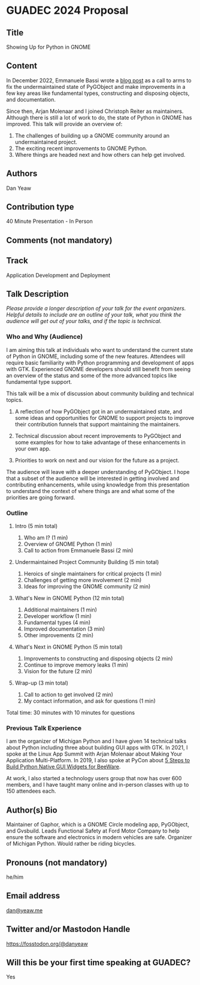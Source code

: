 # GUADEC 2024 Proposal

## Title
Showing Up for Python in GNOME

## Content
In December 2022, Emmanuele Bassi wrote a [blog post](https://www.bassi.io/articles/2022/12/02/on-pygobject/) as a call
to arms to fix the undermaintained state of PyGObject and make improvements in a few key areas like fundamental types,
constructing and disposing objects, and documentation.

Since then, Arjan Molenaar and I joined Christoph Reiter as maintainers. Although there is still a lot of work to do,
the state of Python in GNOME has improved. This talk will provide an overview of:

1. The challenges of building up a GNOME community around an undermaintained project.
1. The exciting recent improvements to GNOME Python.
1. Where things are headed next and how others can help get involved.

## Authors

Dan Yeaw

## Contribution type

40 Minute Presentation - In Person

## Comments (not mandatory)

## Track

Application Development and Deployment

## Talk Description

_Please provide a longer description of your talk for the event organizers. Helpful details to include are an outline of
your talk, what you think the audience will get out of your talks, and if the topic is technical._

### Who and Why (Audience)

I am aiming this talk at individuals who want to understand the current state of Python in GNOME, including some of the
new features. Attendees will require basic familiarity with Python programming and development of apps with GTK.
Experienced GNOME developers should still benefit from seeing an overview of the status and some of the more advanced
topics like fundamental type support.

This talk will be a mix of discussion about community building and technical topics.

1. A reflection of how PyGObject got in an undermaintained state, and some ideas and opportunities for GNOME to support
   projects to improve their contribution funnels that support maintaining the maintainers.
   
1. Technical discussion about recent improvements to PyGObject and some examples for how to take advantage of these
   enhancements in your own app.
 
1. Priorities to work on next and our vision for the future as a project.

The audience will leave with a deeper understanding of PyGObject. I hope that a subset of the audience will be
interested in getting involved and contributing enhancements, while using knowledge from this presentation to understand
the context of where things are and what some of the priorities are going forward.

### Outline
1. Intro (5 min total)
   1. Who am I? (1 min)
   2. Overview of GNOME Python (1 min)
   3. Call to action from Emmanuele Bassi (2 min)

2. Undermaintained Project Community Building (5 min total)
   1. Heroics of single maintainers for critical projects (1 min)
   2. Challenges of getting more involvement (2 min)
   3. Ideas for improving the GNOME community (2 min)
3. What's New in GNOME Python (12 min total)
   1. Additional maintainers (1 min)
   2. Developer workflow (1 min)
   3. Fundamental types (4 min)
   4. Improved documentation (3 min)
   5. Other improvements (2 min)
4. What's Next in GNOME Python (5 min total)
   1. Improvements to constructing and disposing objects (2 min)
   2. Continue to improve memory leaks (1 min)
   3. Vision for the future (2 min)
5. Wrap-up (3 min total)
   1. Call to action to get involved (2 min)
   2. My contact information, and ask for questions (1 min)

Total time: 30 minutes with 10 minutes for questions

### Previous Talk Experience 

I am the organizer of Michigan Python and I have given 14 technical talks about Python including three about building
GUI apps with GTK. In 2021, I spoke at the Linux App Summit with Arjan Molenaar about Making Your Application
Multi-Platform. In 2019,  I also spoke at PyCon about [5 Steps to Build Python Native GUI Widgets for
BeeWare](https://www.youtube.com/watch?v=sWt_sEZUiY8).

At work, I also started a technology users group that now has over 600 members, and I have taught many online and
in-person classes with up to 150 attendees each.

## Author(s) Bio

Maintainer of Gaphor, which is a GNOME Circle modeling app, PyGObject, and Gvsbuild. Leads Functional Safety at Ford
Motor Company to help ensure the software and electronics in modern vehicles are safe. Organizer of Michigan Python.
Would rather be riding bicycles.

## Pronouns (not mandatory)

he/him

## Email address

dan@yeaw.me

## Twitter and/or Mastodon Handle

https://fosstodon.org/@danyeaw

## Will this be your first time speaking at GUADEC?

Yes
